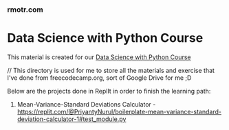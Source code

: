 ### rmotr.com
# Data Science with Python Course

This material is created for our [Data Science with Python Course](https://rmotr.com/data-science-python-course)

// This directory is used for me to store all the materials and exercise that I've done from freecodecamp.org, sort of Google Drive for me ;D

Below are the projects done in ReplIt in order to finish the learning path:
1. Mean-Variance-Standard Deviations Calculator - https://replit.com/@PriyantyNurul/boilerplate-mean-variance-standard-deviation-calculator-1#test_module.py
